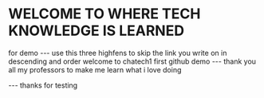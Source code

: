 # WELCOME TO WHERE TECH KNOWLEDGE IS LEARNED
for demo
--- use this three highfens to skip the link you write on in descending and order
welcome to chatech1 first github demo
--- thank you all my professors to make me learn what i love doing 


--- thanks for testing












